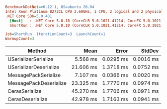 ``` ini

BenchmarkDotNet=v0.12.1, OS=ubuntu 20.04
Intel Xeon Platinum 8272CL CPU 2.60GHz, 1 CPU, 2 logical and 2 physical cores
.NET Core SDK=5.0.401
  [Host]   : .NET Core 5.0.10 (CoreCLR 5.0.1021.41214, CoreFX 5.0.1021.41214), X64 RyuJIT
  ShortRun : .NET Core 5.0.10 (CoreCLR 5.0.1021.41214, CoreFX 5.0.1021.41214), X64 RyuJIT

Job=ShortRun  IterationCount=3  LaunchCount=1  
WarmupCount=3  

```
|                 Method |      Mean |     Error |    StdDev |
|----------------------- |----------:|----------:|----------:|
|   USerializerSerialize |  5.568 ms | 0.0295 ms | 0.0016 ms |
| USerializerDeserialize | 21.606 ms | 1.3718 ms | 0.0752 ms |
|   MessagePackSerialize |  7.107 ms | 0.0366 ms | 0.0020 ms |
| MessagePackDeserialize | 23.325 ms | 1.7770 ms | 0.0974 ms |
|         CerasSerialize | 45.270 ms | 1.7706 ms | 0.0971 ms |
|       CerasDeserialize | 42.978 ms | 1.7163 ms | 0.0941 ms |
